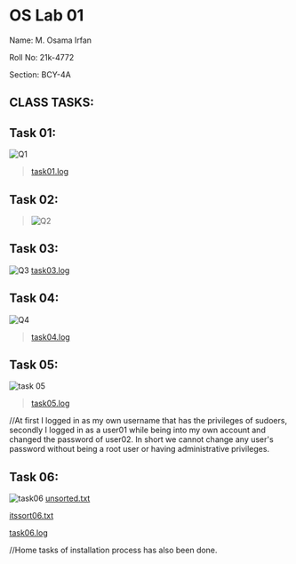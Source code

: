 # OS Lab 01
Name: M. Osama Irfan

Roll No: 21k-4772

Section: BCY-4A

## CLASS TASKS:

## Task 01: 
![Q1](https://user-images.githubusercontent.com/115397536/216751173-46f0230a-1abb-4241-8a3c-fd11d73e2588.png)
> [task01.log](https://github.com/osamaairfan/OsLabSpr23/files/10607830/task01.log)

## Task 02:
> ![Q2](https://user-images.githubusercontent.com/115397536/216751185-f7eea995-a3e4-4c5c-a89b-ce6857a39614.png)

## Task 03:
![Q3](https://user-images.githubusercontent.com/115397536/216751608-70131823-f793-4bbb-9e4e-2d348251a1ff.png)
[task03.log](https://github.com/osamaairfan/OsLabSpr23/files/10607832/task03.log)

## Task 04:
![Q4](https://user-images.githubusercontent.com/115397536/216752493-706a8fda-18f5-43f4-b780-d6b2af9d2b72.png)
> [task04.log](https://github.com/osamaairfan/OsLabSpr23/files/10607873/task04.log)

## Task 05:
![task 05](https://user-images.githubusercontent.com/115397536/216953599-10bd1adf-e791-45d5-aed7-f6d95aee8748.png)
> [task05.log](https://github.com/osamaairfan/OsLabSpr23/files/10662276/task05.log)

//At first I logged in as my own username that has the privileges of sudoers, secondly I logged in as a user01 while being into my own account and changed the password of user02. In short we cannot change any user's password without being a root user or having administrative privileges. 


## Task 06:
![task06](https://user-images.githubusercontent.com/115397536/216963769-b4e531ac-aad3-4a80-ae33-2d235e8a2737.png)
[unsorted.txt](https://github.com/osamaairfan/OsLabSpr23/files/10662648/unsorted.txt)

[itssort06.txt](https://github.com/osamaairfan/OsLabSpr23/files/10662650/itssort06.txt)

[task06.log](https://github.com/osamaairfan/OsLabSpr23/files/10662651/task06.log)


//Home tasks of installation process has also been done.
